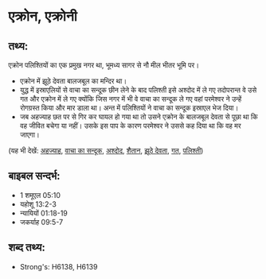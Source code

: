 # एक्रोन, एक्रोनी #

## तथ्य: ##

एक्रोन पलिश्तियों का एक प्रमुख नगर था, भूमध्य सागर से नौ मील भीतर भूमि पर।

* एक्रोन में झूठे देवता बालजबूल का मन्दिर था।
* युद्ध में इस्राएलियों से वाचा का सन्दूक छीन लेने के बाद पलिश्ती इसे अश्दोद में ले गए तदोपरान्त वे उसे गत और एक्रोन में ले गए क्योंकि जिस नगर में भी वे वाचा का सन्दूक ले गए वहां परमेश्वर ने उन्हें रोगग्रस्त किया और मार डाला था। अन्त में पलिश्तियों ने वाचा का सन्दूक इस्राएल भेज दिया।
* जब अहज्याह छत पर से गिर कर घायल हो गया था तो उसने एक्रोन के बालजबूल देवता से पूछा था कि वह जीवित बचेगा या नहीं। उसके इस पाप के कारण परमेश्वर ने उससे कह दिया था कि वह मर जाएगा।

(यह भी देखें: [अहज्याह](../ahaziah.md), [वाचा का सन्दूक](../arkofthecovenant.md), [अश्दोद](../ashdod.md), [शैतान](../beelzebul.md), [झूठे देवता](../falsegod.md), [गत](../gath.md), [पलिश्ती](../philistines.md))

## बाइबल सन्दर्भ: ##

* 1 शमूएल 05:10
* यहोशू 13:2-3
* न्यायियों 01:18-19
* जकर्याह 09:5-7

## शब्द तथ्य: ##

* Strong's: H6138, H6139
